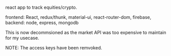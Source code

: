react  app to track equities/crypto.

frontend: React, redux/thunk, material-ui, react-router-dom, firebase, 
backend: node, express, mongodb

This is now decommsioned as the market API was too expensive to maintain for my usecase. 

NOTE: The access keys have been remvoked. 

